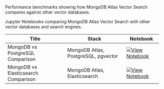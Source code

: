 Performance benchmarks showing how MongoDB Atlas Vector Search compares against other vector databases.

Jupyter Notebooks comparing MongoDB Atlas Vector Search with other vector databases and search engines.

| Title | Stack | Notebook |
|-------|-------|----------|
| MongoDB vs PostgreSQL Comparison | MongoDB Atlas, PostgreSQL, pgvector | [![View Notebook](https://img.shields.io/badge/view-notebook-orange?logo=jupyter)](notebooks/benchmarks/vector_database_comparison_mongodb_postgreSQL.ipynb) |
| MongoDB vs Elasticsearch Comparison | MongoDB Atlas, Elasticsearch | [![View Notebook](https://img.shields.io/badge/view-notebook-orange?logo=jupyter)](notebooks/benchmarks/vector_database_comparison_mongodb_elastic.ipynb) |
